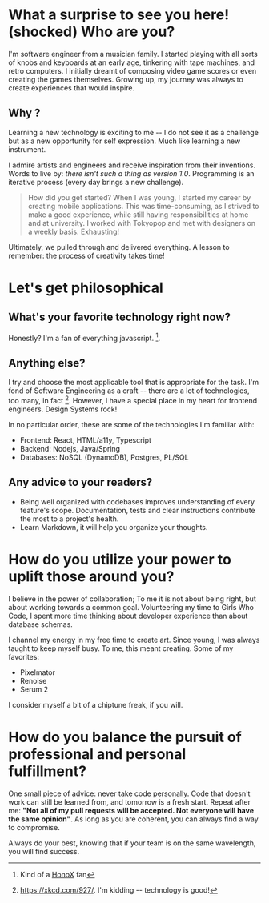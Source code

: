 # What a surprise to see you here! (shocked) Who are you?

I'm software engineer from a musician family. I started playing with all sorts of knobs and keyboards at an early age, tinkering with tape machines, and retro computers.  I initially dreamt of composing video game scores or even creating the games themselves. Growing up, my journey was always to create experiences that would inspire.

## Why ?
 Learning a new technology is exciting to me -- I do not see it as a challenge but as a new opportunity for self expression. Much like learning a new instrument. 

I admire artists and engineers and receive inspiration from their inventions. Words to live by: _there isn't such a thing as version 1.0_. Programming is an iterative process (every day brings a new challenge).

> How did you get started?
When I was young, I started my career by creating mobile applications. This was time-consuming, as I strived to make a good experience, while still having responsibilities at home and at university. I worked with Tokyopop and met with designers on a weekly basis. Exhausting! 

Ultimately, we pulled through and delivered everything. A lesson to remember: the process of creativity takes time!

# Let's get philosophical 

## What's your favorite technology right now?
Honestly? I'm a fan of everything javascript. [^1]. 

## Anything else?
I try and choose the most applicable tool that is appropriate for the task. I'm fond of Software Engineering as a craft -- there are a lot of technologies, too many, in fact [^2]. However, I have a special place in my heart for frontend engineers. Design Systems rock!

In no particular order, these are some of the technologies I'm familiar with:
- Frontend: React, HTML/a11y, Typescript
- Backend: Nodejs, Java/Spring
- Databases: NoSQL (DynamoDB), Postgres, PL/SQL

## Any advice to your readers?
- Being well organized with codebases improves understanding of every feature's scope. Documentation, tests and clear instructions contribute the most to a project's health.
- Learn Markdown, it will help you organize your thoughts.

# How do you utilize your power to uplift those around you?

I believe in the power of collaboration; To me it is not about being right, but about working towards a common goal. Volunteering my time to Girls Who Code, I spent more time thinking about developer experience than about database schemas.

I channel my energy in my free time to create art. Since young, I was always taught to keep myself busy. To me, this meant creating. Some of my favorites:

- Pixelmator
- Renoise
- Serum 2

I consider myself a bit of a chiptune freak, if you will.

# How do you balance the pursuit of professional and personal fulfillment?

One small piece of advice: never take code personally. Code that doesn't work can still be learned from, and tomorrow is a fresh start. Repeat after me: 
**"Not all of my pull requests will be accepted. Not everyone will have the same opinion"**. As long as you are coherent, you can always find a way to compromise.

Always do your best, knowing that if your team is on the same wavelength, you will find success.

[^1]: Kind of a [HonoX](https://github.com/honojs/honox) fan
[^2]: https://xkcd.com/927/. I'm kidding -- technology is good!



